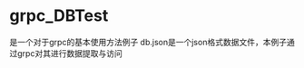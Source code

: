 <!--
 * @Author: haha_giraffe
 * @Date: 2020-04-20 10:17:24
 * @Description: README
 -->

# grpc_DBTest

是一个对于grpc的基本使用方法例子
db.json是一个json格式数据文件，本例子通过grpc对其进行数据提取与访问
